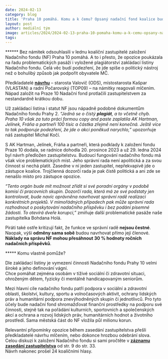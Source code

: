 ```yaml
---
date: 2024-02-13
category: blog
title: 'Praha 10 pomáhá. Komu a k čemu? Opsaný nadační fond koalice budí kontroverze'
layout: post
author: mediální tým
image: articles/2024/2024-02-13-praha-10-pomaha-komu-a-k-cemu-opsany-nadacni-fond-koalice-budi-kontroverze.png
tags:
---
```


****** Bez námitek odsouhlasili v lednu koaliční zastupitelé založení Nadačního fondu (NF) Praha 10 pomáhá. A to i přesto, že opozice poukázala na řadu problematických pasáží i vyložené plagiátorství zakládací listiny Nadačního fondu. Celá věc budí podezření, že jde spíše o politický nástroj než o bohulibý způsob jak podpořit obyvatele MČ.

Předkladatelé  [**návrhu**](https://praha10.cz/vedeni-a-sprava-mc/zastupitelstvo-mc/usneseni/agenttype/view/usneseni/54899/zastupitelstvo-7-1) – starosta Valovič (ODS), místostarosta Kašpar (VLASTAN) a radní Počarovský (TOP09) – na námitky reagovali mlčením. Nápad založit na Praze 10 Nadační fond protlačili zastupitelstvem za nestandardně krátkou dobu.

Už zakládací listina i statut NF jsou nápadně podobné dokumentům Nadačního fondu Prahy 2. _“Jedná se o čistý  **plagiát**, a to včetně chyb. Praha 10 však za tuto práci formou copy and paste zaplatila AK Hartman, Jelínek, Fráňa a partneři 100 tisíc a částka zřejmě není konečná. Ještě více to tak podporuje podezření, že jde o akci poněkud narychlo,”_ upozorňuje náš zastupitel Michal Kočí.

S AK Hartman, Jelínek, Fráňa a partneři, která podklady k založení fondu Praze 10 dodala, se radnice dohodla 20. prosince 2023 a už 29. ledna 2024 byl návrh předložen zastupitelstvu. Budoucí fungování nadačního fondu má však více problematických míst. Jeho správní rada není apolitická a za svou činnost si nechá platit. Zasedne v ní jeden zastupitel, nepřekvapivě jde o zástupce koalice. Trojčlenná dozorčí rada je pak čistě politická a ani zde se nenašlo místo pro zástupce opozice.

_“Tento orgán bude mít možnost zřídit si své poradní orgány v podobě komisí či pracovních skupin. Dozorčí rada, která má ze své podstaty jen kontrolovat, bude navíc oprávněna navrhovat správní radě realizaci konkrétních projektů. V mimořádných případech pak může správní rada rozhodnout o poskytování nadačního příspěvku i bez podání písemné žádosti. To otevírá dveře korupci,”_ zmiňuje další problematické pasáže naše zastupitelka Bohdana Holá.

Piráti také ostře kritizují fakt, že funkce ve správní radě  **nejsou čestné**. Naopak, výši  **odměny sama sobě**  budou navrhovat přímo její členové.  **Náklady na správu NF mohou přesáhnout 30 % hodnoty ročních nadačních příspěvků**.

***** Komu vlastně pomůže?

Dle zakládací listiny je vymezení činnosti Nadačního fondu Prahy 10 velmi široké a jeho definování vágní.  
Chce pomáhat zejména osobám v tíživé sociální či zdravotní situaci, ohroženým dětem, fyzicky či mentálně handicapovaným seniorům.

Mezi hlavní cíle nadačního fondu patří podpora v sociální a zdravotní oblasti, školství, kultury, sportu a volnočasových aktivit, ochrany lidských práv a humanitární podpora znevýhodněných skupin či jednotlivců. Pro tyto účely bude nadační fond shromažďovat finanční prostředky na podporu své činnosti, stejně tak na pořádání kulturních, sportovních a společenských akcí a ochrana a rozvoj lidských práv, humanitárních hodnot a životního prostředí. Sama městská část do NF vložila půl milionu korun.

Relevantní připomínky opozice během zasedání zastupitelstva přešli předkladatelé návrhu mlčením, nebo dokonce hrozbou odebrání slova. Celou diskuzi k založení Nadačního fondu si sami pročtěte v [**záznamu zasedání zastupitelstva**](https://praha10.cz/Portals/0/docs/RaZ/steno/s2022-2026/steno_7_ZMC.pdf?ver=2024-02-06-091813-857) od str. 9 do str. 33.  
Návrh nakonec prošel 24 koaličními hlasy.
